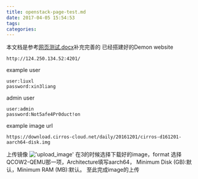```yaml
---
title: openstack-page-test.md
date: 2017-04-05 15:54:53
tags:
categories:
---
```

本文档是参考[网页测试.docx](https://download.cirros-cloud.net/daily/20161201/cirros-d161201-aarch64-disk.img)补充完善的
已经搭建好的Demon website
```
http://124.250.134.52:4201/
```
example user
```
user:liuxl
password:xin3liang
```
admin user
```
user:admin
password:Not5afe4Pr0duct!on
```
example image url
```
https://download.cirros-cloud.net/daily/20161201/cirros-d161201-aarch64-disk.img
```
上传镜像
!['upload_image'](images/upload_image.png)
在3的时候选择下载好的image，format 选择QCOW2-QEMU那一项，Architecture填写aarch64，
Minimum Disk (GB):默认，Minimum RAM (MB):默认。
至此完成image的上传

